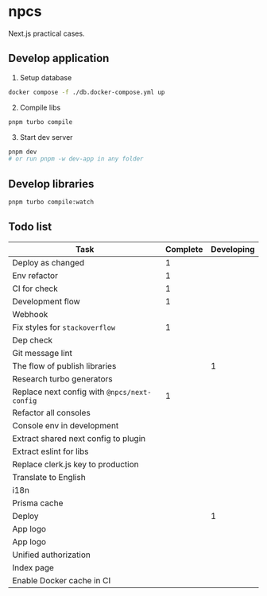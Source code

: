 # npcs

Next.js practical cases.

## Develop application

1. Setup database

```bash
docker compose -f ./db.docker-compose.yml up
```

2. Compile libs

```bash
pnpm turbo compile
```

3. Start dev server

```bash
pnpm dev
# or run pnpm -w dev-app in any folder
```

## Develop libraries

```bash
pnpm turbo compile:watch
```

## Todo list

| Task                                         | Complete | Developing |
| -------------------------------------------- | -------- | ---------- |
| Deploy as changed                            | 1        |            |
| Env refactor                                 | 1        |            |
| CI for check                                 | 1        |            |
| Development flow                             | 1        |            |
| Webhook                                      |          |            |
| Fix styles for `stackoverflow`               | 1        |            |
| Dep check                                    |          |            |
| Git message lint                             |          |            |
| The flow of publish libraries                |          | 1          |
| Research turbo generators                    |          |            |
| Replace next config with `@npcs/next-config` | 1        |            |
| Refactor all consoles                        |          |            |
| Console env in development                   |          |            |
| Extract shared next config to plugin         |          |            |
| Extract eslint for libs                      |          |            |
| Replace clerk.js key to production           |          |            |
| Translate to English                         |          |            |
| i18n                                         |          |            |
| Prisma cache                                 |          |            |
| Deploy                                       |          | 1          |
| App logo                                     |          |            |
| App logo                                     |          |            |
| Unified authorization                        |          |            |
| Index page                                   |          |            |
| Enable Docker cache in CI                    |          |            |
